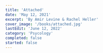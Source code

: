 ```yaml
---
title: 'Attached'
date: 'May 12, 2021'
excerpt: 'By Amir Levine & Rachel Heller'
cover_image: '/books/attached.jpg'
lastEdit: 'June 12, 2022'
category: 'Psycology'
completed: false
started: false
---
```


